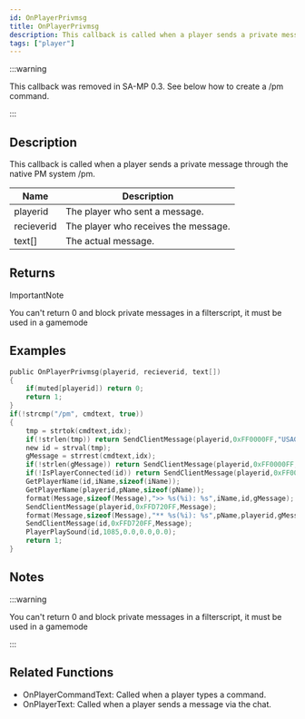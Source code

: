 ```yaml
---
id: OnPlayerPrivmsg
title: OnPlayerPrivmsg
description: This callback is called when a player sends a private message through the native PM system /pm.
tags: ["player"]
---
```


<TagLinks />

:::warning

This callback was removed in SA-MP 0.3. See below how to create a /pm command.

:::

## Description

This callback is called when a player sends a private message through the native PM system /pm.

| Name       | Description                          |
| ---------- | ------------------------------------ |
| playerid   | The player who sent a message.       |
| recieverid | The player who receives the message. |
| text[]     | The actual message.                  |

## Returns

ImportantNote

You can't return 0 and block private messages in a filterscript, it must be used in a gamemode

## Examples

```c
public OnPlayerPrivmsg(playerid, recieverid, text[])
{
    if(muted[playerid]) return 0;
    return 1;
}
if(!strcmp("/pm", cmdtext, true))
{
    tmp = strtok(cmdtext,idx);
    if(!strlen(tmp)) return SendClientMessage(playerid,0xFF0000FF,"USAGE: /PM (id) (message)");
    new id = strval(tmp);
    gMessage = strrest(cmdtext,idx);
    if(!strlen(gMessage)) return SendClientMessage(playerid,0xFF0000FF,"Usage: /pm (id) (message)");
    if(!IsPlayerConnected(id)) return SendClientMessage(playerid,0xFF0000FF,"/pm :Invalid ID");
    GetPlayerName(id,iName,sizeof(iName));
    GetPlayerName(playerid,pName,sizeof(pName));
    format(Message,sizeof(Message),">> %s(%i): %s",iName,id,gMessage);
    SendClientMessage(playerid,0xFFD720FF,Message);
    format(Message,sizeof(Message),"** %s(%i): %s",pName,playerid,gMessage);
    SendClientMessage(id,0xFFD720FF,Message);
    PlayerPlaySound(id,1085,0.0,0.0,0.0);
    return 1;
}
```

## Notes

:::warning

You can't return 0 and block private messages in a filterscript, it must be used in a gamemode

:::

## Related Functions

- OnPlayerCommandText: Called when a player types a command.
- OnPlayerText: Called when a player sends a message via the chat.
